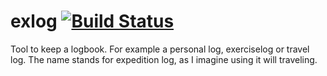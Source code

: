 # exlog [![Build Status](https://travis-ci.org/Don42/exlog.svg?branch=master)](https://travis-ci.org/Don42/exlog)

Tool to keep a logbook. For example a personal log, exerciselog or  travel log.
The name stands for expedition log, as I imagine using it will traveling.
